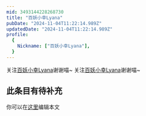```yaml
---
mid: 3493144228268730
title: "百妖小幸Lyana"
pubDate: "2024-11-04T11:22:14.989Z"
updatedDate: "2024-11-04T11:22:14.989Z"
profile:
  {
    Nickname: ["百妖小幸Lyana"],
  }
---
```


关注[百妖小幸Lyana](https://space.bilibili.com/3493144228268730)谢谢喵~ 关注[百妖小幸Lyana](https://space.bilibili.com/3493144228268730)谢谢喵~

## 此条目有待补充
你可以在[这里](https://github.com/Yuhanawa/VTuber.ICU/edit/master/src/content/v/百妖小幸Lyana/index.md)编辑本文

